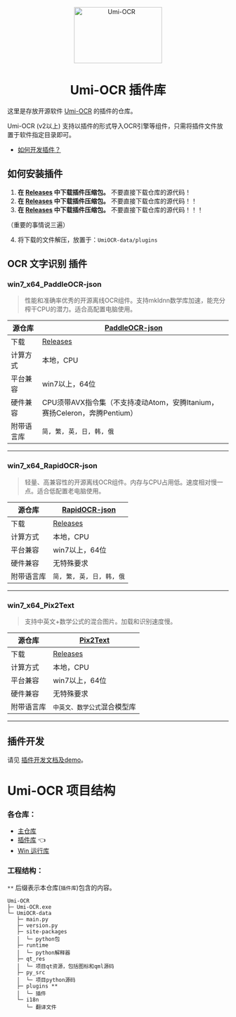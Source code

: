 <p align="center">
  <a href="https://github.com/hiroi-sora/Umi-OCR">
    <img width="200" height="128" src="https://tupian.li/images/2022/10/27/icon---256.png" alt="Umi-OCR">
  </a>
</p>

<h1 align="center">Umi-OCR 插件库</h1>

这里是存放开源软件 [Umi-OCR](https://github.com/hiroi-sora/Umi-OCR) 的插件的仓库。

Umi-OCR (v2以上) 支持以插件的形式导入OCR引擎等组件，只需将插件文件放置于软件指定目录即可。

- [如何开发插件？](#插件开发)

## 如何安装插件

1. **在 [Releases](https://github.com/hiroi-sora/Umi-OCR_plugins/releases) 中下载插件压缩包。** 不要直接下载仓库的源代码！
2. **在 [Releases](https://github.com/hiroi-sora/Umi-OCR_plugins/releases) 中下载插件压缩包。** 不要直接下载仓库的源代码！！
3. **在 [Releases](https://github.com/hiroi-sora/Umi-OCR_plugins/releases) 中下载插件压缩包。** 不要直接下载仓库的源代码！！！

（重要的事情说三遍）

4. 将下载的文件解压，放置于：`UmiOCR-data/plugins`

## OCR 文字识别 插件

### win7_x64_PaddleOCR-json

> 性能和准确率优秀的开源离线OCR组件。支持mkldnn数学库加速，能充分榨干CPU的潜力。适合高配置电脑使用。

| 源仓库     | [PaddleOCR-json](https://github.com/hiroi-sora/PaddleOCR-json)            |
| ---------- | ------------------------------------------------------------------------- |
| 下载       | [Releases](https://github.com/hiroi-sora/Umi-OCR_plugins/releases)        |
| 计算方式   | 本地，CPU                                                                 |
| 平台兼容   | win7以上，64位                                                            |
| 硬件兼容   | CPU须带AVX指令集（不支持凌动Atom，安腾Itanium，赛扬Celeron，奔腾Pentium） |
| 附带语言库 | `简, 繁, 英, 日, 韩, 俄`                                                  |

---

### win7_x64_RapidOCR-json

> 轻量、高兼容性的开源离线OCR组件。内存与CPU占用低。速度相对慢一点。适合低配置老电脑使用。

| 源仓库     | [RapidOCR-json](https://github.com/hiroi-sora/RapidOCR-json)       |
| ---------- | ------------------------------------------------------------------ |
| 下载       | [Releases](https://github.com/hiroi-sora/Umi-OCR_plugins/releases) |
| 计算方式   | 本地，CPU                                                          |
| 平台兼容   | win7以上，64位                                                     |
| 硬件兼容   | 无特殊要求                                                         |
| 附带语言库 | `简, 繁, 英, 日, 韩, 俄`                                           |

---
### win7_x64_Pix2Text

> 支持中英文+数学公式的混合图片。加载和识别速度慢。

| 源仓库     | [Pix2Text](https://github.com/breezedeus/Pix2Text)                 |
| ---------- | ------------------------------------------------------------------ |
| 下载       | [Releases](https://github.com/hiroi-sora/Umi-OCR_plugins/releases) |
| 计算方式   | 本地，CPU                                                          |
| 平台兼容   | win7以上，64位                                                     |
| 硬件兼容   | 无特殊要求                                                         |
| 附带语言库 | `中英文、数学公式`混合模型库                                       |

---

## 插件开发

请见 [插件开发文档及demo](demo_AbaOCR)。

# Umi-OCR 项目结构

### 各仓库：

- [主仓库](https://github.com/hiroi-sora/Umi-OCR)
- [插件库](https://github.com/hiroi-sora/Umi-OCR_plugins) 👈
- [Win 运行库](https://github.com/hiroi-sora/Umi-OCR_runtime_windows)

### 工程结构：

`**` 后缀表示本仓库(`插件库`)包含的内容。

```
Umi-OCR
├─ Umi-OCR.exe
└─ UmiOCR-data
   ├─ main.py
   ├─ version.py
   ├─ site-packages
   │  └─ python包
   ├─ runtime
   │  └─ python解释器
   ├─ qt_res
   │  └─ 项目qt资源，包括图标和qml源码
   ├─ py_src
   │  └─ 项目python源码
   ├─ plugins **
   │  └─ 插件
   └─ i18n
      └─ 翻译文件
```
